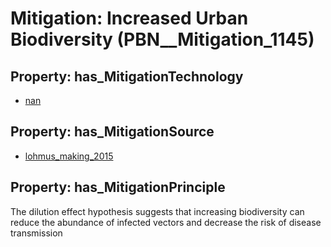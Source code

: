 # Mitigation: __Increased Urban Biodiversity__ (PBN__Mitigation_1145)

## Property: has_MitigationTechnology

* [nan](../Technology/PBN__Technology_22)

## Property: has_MitigationSource

* [lohmus_making_2015](../Article/PBN__Article_20)

## Property: has_MitigationPrinciple

The dilution effect hypothesis suggests that increasing biodiversity can reduce the abundance of infected vectors and decrease the risk of disease transmission

